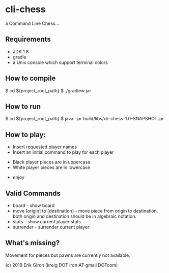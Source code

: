 # cli-chess

a Command Line Chess...

## Requirements 
- JDK 1.8
- gradle
- a Unix console which support terminal colors

## How to compile

$ cd ${project_root_path}
$ ./gradlew jar

## How to run
$ cd ${project_root_path}
$ java -jar build/libs/cli-chess-1.0-SNAPSHOT.jar

## How to play:

* Insert requested player names
* Insert an initial command to play for each player
 - Black player pieces are in uppercase
 - White player pieces are in lowercase
* enjoy

## Valid Commands
* board - show board 
* move [origin] to [destination] - move piece from origin to destination, both origin and destination should be in algebraic notation.
* stats - show current player stats 
* surrender - surrender current player

## What's missing?

Movement for pieces but pawns are currently not available.

(c) 2019 Erik Giron (kreig DOT iron AT gmail DOTcom) 